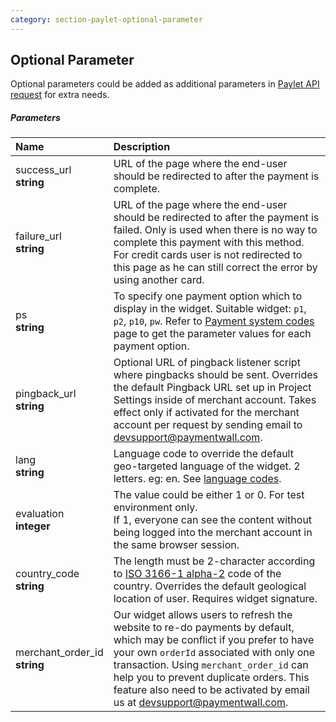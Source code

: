 ```yaml
---
category: section-paylet-optional-parameter
---
```

## Optional Parameter

Optional parameters could be added as additional parameters in [Paylet API request](#section-paylet-stored) for extra needs. 

##### Parameters

| Name | Description |
|:--|:--| 
|success_url<br> **string**| URL of the page where the end-user should be redirected to after the payment is complete. |
|failure_url<br> **string**| URL of the page where the end-user should be redirected to after the payment is failed. Only is used when there is no way to complete this payment with this method. For credit cards user is not redirected to this page as he can still correct the error by using another card.|
|ps<br> **string**| To specify one payment option which to display in the widget. Suitable widget: ```p1```, ```p2```, ```p10```, ```pw```. Refer to [Payment system codes](/ps-codes) page to get the parameter values for each payment option. |
|pingback_url<br> **string**| Optional URL of pingback listener script where pingbacks should be sent. Overrides the default Pingback URL set up in Project Settings inside of merchant account. Takes effect only if activated for the merchant account per request by sending email to [devsupport@paymentwall.com](mailto:devsupport@paymentwall.com). |
|lang<br> **string**| Language code to override the default geo-targeted language of the widget. 2 letters. eg: en. See [language codes](/lang).|
|evaluation<br> **integer**|The value could be either 1 or 0. For test environment only.<br> If 1, everyone can see the content without being logged into the merchant account in the same browser session.|
|country_code <br> **string** | The length must be 2-character according to [ISO 3166-1 alpha-2](https://en.wikipedia.org/wiki/ISO_3166-1_alpha-2) code of the country. Overrides the default geological location of user. Requires widget signature.|
|merchant_order_id<br> **string** | Our widget allows users to refresh the website to re-do payments by default, which may be conflict if you prefer to have your own ```orderId``` associated with only one transaction. Using ```merchant_order_id``` can help you to prevent duplicate orders. This feature also need to be activated by email us at [devsupport@paymentwall.com](mailto:devsupport@paymentwall.com).|

